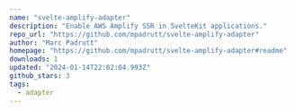 ```yaml
---
name: "svelte-amplify-adapter"
description: "Enable AWS Amplify SSR in SvelteKit applications."
repo_url: "https://github.com/mpadrutt/svelte-amplify-adapter"
author: "Marc Padrutt"
homepage: "https://github.com/mpadrutt/svelte-amplify-adapter#readme"
downloads: 1
updated: "2024-01-14T22:02:04.993Z"
github_stars: 3
tags: 
  - adapter
---
```

